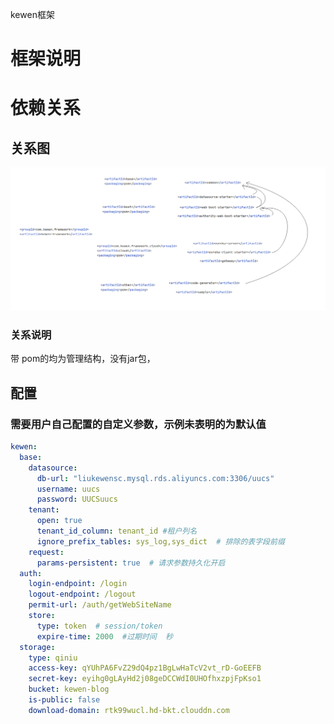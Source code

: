 
kewen框架

# 框架说明

# 依赖关系

## 关系图

![avatar](docs/项目Maven依赖关系.png)

### 关系说明

带  <packaging>pom</packaging>的均为管理结构，没有jar包，


##  配置



### 需要用户自己配置的自定义参数，示例未表明的为默认值
```yml
kewen:
  base:
    datasource:
      db-url: "liukewensc.mysql.rds.aliyuncs.com:3306/uucs"
      username: uucs
      password: UUCSuucs
    tenant:
      open: true
      tenant_id_column: tenant_id #租户列名
      ignore_prefix_tables: sys_log,sys_dict  # 排除的表字段前缀
    request:
      params-persistent: true  # 请求参数持久化开启
  auth:
    login-endpoint: /login
    logout-endpoint: /logout
    permit-url: /auth/getWebSiteName
    store: 
      type: token  # session/token
      expire-time: 2000  #过期时间  秒
  storage:
    type: qiniu
    access-key: qYUhPA6FvZ29dQ4pz1BgLwHaTcV2vt_rD-GoEEFB
    secret-key: eyihg0gLAyHd2j08geDCCWdI0UHOfhxzpjFpKso1
    bucket: kewen-blog
    is-public: false
    download-domain: rtk99wucl.hd-bkt.clouddn.com


```